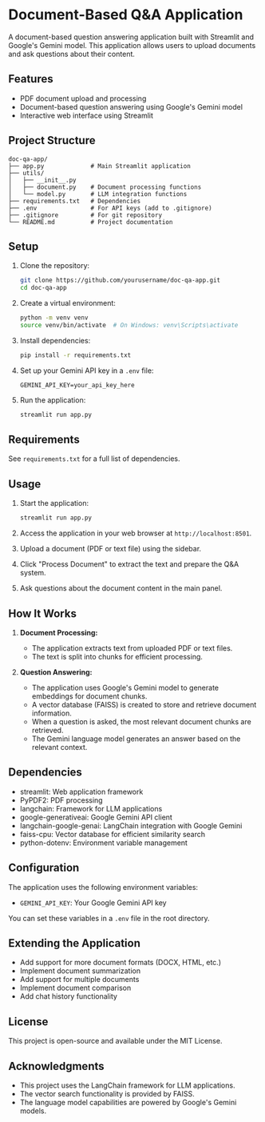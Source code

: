 # Document-Based Q&A Application

A document-based question answering application built with Streamlit and Google's Gemini model. This application allows users to upload documents and ask questions about their content.

## Features

- PDF document upload and processing
- Document-based question answering using Google's Gemini model
- Interactive web interface using Streamlit

## Project Structure

```
doc-qa-app/
├── app.py             # Main Streamlit application
├── utils/
│   ├── __init__.py
│   ├── document.py    # Document processing functions
│   └── model.py       # LLM integration functions
├── requirements.txt   # Dependencies
├── .env               # For API keys (add to .gitignore)
├── .gitignore         # For git repository
└── README.md          # Project documentation
```

## Setup

1. Clone the repository:

   ```bash
   git clone https://github.com/yourusername/doc-qa-app.git
   cd doc-qa-app
   ```

2. Create a virtual environment:

   ```bash
   python -m venv venv
   source venv/bin/activate  # On Windows: venv\Scripts\activate
   ```

3. Install dependencies:

   ```bash
   pip install -r requirements.txt
   ```

4. Set up your Gemini API key in a `.env` file:

   ```
   GEMINI_API_KEY=your_api_key_here
   ```

5. Run the application:
   ```bash
   streamlit run app.py
   ```

## Requirements

See `requirements.txt` for a full list of dependencies.

## Usage

1. Start the application:

   ```bash
   streamlit run app.py
   ```

2. Access the application in your web browser at `http://localhost:8501`.

3. Upload a document (PDF or text file) using the sidebar.

4. Click "Process Document" to extract the text and prepare the Q&A system.

5. Ask questions about the document content in the main panel.

## How It Works

1. **Document Processing:**

   - The application extracts text from uploaded PDF or text files.
   - The text is split into chunks for efficient processing.

2. **Question Answering:**
   - The application uses Google's Gemini model to generate embeddings for document chunks.
   - A vector database (FAISS) is created to store and retrieve document information.
   - When a question is asked, the most relevant document chunks are retrieved.
   - The Gemini language model generates an answer based on the relevant context.

## Dependencies

- streamlit: Web application framework
- PyPDF2: PDF processing
- langchain: Framework for LLM applications
- google-generativeai: Google Gemini API client
- langchain-google-genai: LangChain integration with Google Gemini
- faiss-cpu: Vector database for efficient similarity search
- python-dotenv: Environment variable management

## Configuration

The application uses the following environment variables:

- `GEMINI_API_KEY`: Your Google Gemini API key

You can set these variables in a `.env` file in the root directory.

## Extending the Application

- Add support for more document formats (DOCX, HTML, etc.)
- Implement document summarization
- Add support for multiple documents
- Implement document comparison
- Add chat history functionality

## License

This project is open-source and available under the MIT License.

## Acknowledgments

- This project uses the LangChain framework for LLM applications.
- The vector search functionality is provided by FAISS.
- The language model capabilities are powered by Google's Gemini models.

